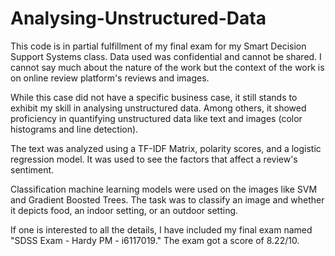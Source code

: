 # Analysing-Unstructured-Data
This code is in partial fulfillment of my final exam for my Smart Decision Support Systems class. Data used was confidential and cannot be shared. I cannot say much about the nature of the work but the context of the work is on online review platform's reviews and images. 

While this case did not have a specific business case, it still stands to exhibit my skill in analysing unstructured data. Among others, it showed proficiency in quantifying unstructured data like text and images (color histograms and line detection). 

The text was analyzed using a TF-IDF Matrix, polarity scores, and a logistic regression model. It was used to see the factors that affect a review's sentiment. 

Classification machine learning models were used on the images like SVM and Gradient Boosted Trees. The task was to classify an image and whether it depicts food, an indoor setting, or an outdoor setting. 

If one is interested to all the details, I have included my final exam named "SDSS Exam - Hardy PM - i6117019." The exam got a score of 8.22/10.
